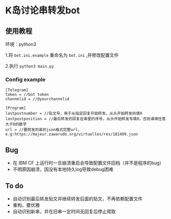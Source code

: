 # K岛讨论串转发bot

## 使用教程

环境：python3

1.将 `bot.ini.example` 重命名为 `bot.ini` ,并修改配置文件

2.执行 `python3 main.py` 

### Config example

```
[Telegram]
token = //bot token
channelid = //@yourchannelid

[Program]
lastpostnumber = //贴文号，用于从指定回复开始转发，从头开始转发则填0
lastpostposition = //最后转发的回复在串里的序号，从头开始转发写填0，否则请填任意大于0的数字
url = //要转发的串的json格式完整url, e.g:https://majeur.zawarudo.org/virtuelles/res/181499.json
```
## Bug
- 在 IBM CF 上运行时一旦崩溃重启会导致配置文件回档（并不是程序的bug）
- 不明原因崩溃，因没有本地持久log导致debug困难

## To do

- 自动识别最后转发贴文并继续转发后面的贴文，不再依赖配置文件
- 重构，要优雅
- 自动识别新串，并在旧串一定时间无回复后停止爬取